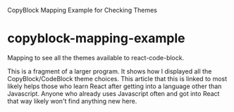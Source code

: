 CopyBlock Mapping Example for Checking Themes
# copyblock-mapping-example
Mapping to see all the themes available to react-code-block.

This is a fragment of a larger program. It shows how I displayed all the CopyBlock/CodeBlock theme choices. This article that this is linked to most likely helps those who learn React after getting into a language other than Javascript. Anyone who already uses Javascript often and got into React that way likely won't find anything new here.
